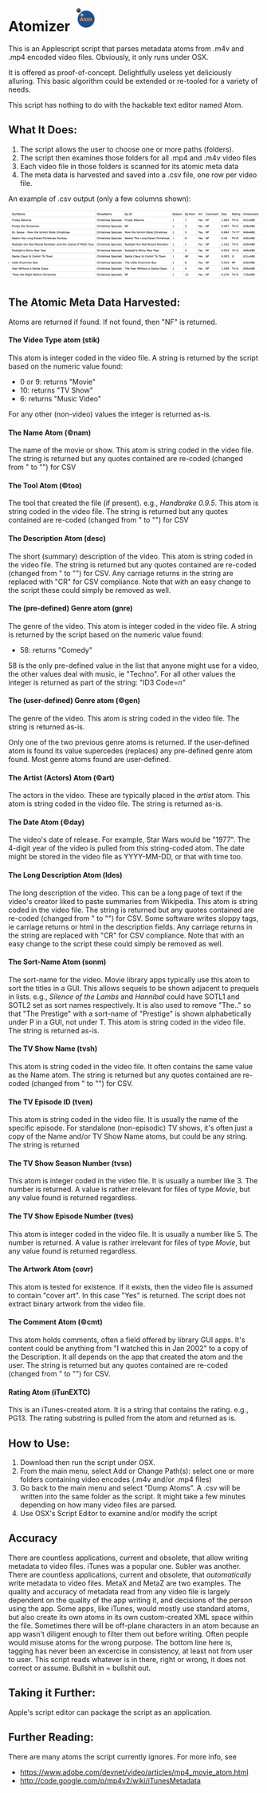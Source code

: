 # Atomizer ![logo](Icon-small.png)

This is an Applescript script that parses metadata atoms from .m4v and .mp4 encoded video files.
Obviously, it only runs under OSX.

It is offered as proof-of-concept. Delightfully useless yet deliciously alluring. This basic algorithm could be extended or re-tooled for a variety of needs.

This script has nothing to do with the hackable text editor named Atom.

## What It Does:

1. The script allows the user to choose one or more paths (folders).
2. The script then examines those folders for all .mp4 and .m4v video files
3. Each video file in those folders is scanned for its atomic meta data
4. The meta data is harvested and saved into a .csv file, one row per video file.

An example of .csv output (only a few columns shown):

![output](output.png)

## The Atomic Meta Data Harvested:
Atoms are returned if found. If not found, then "NF" is returned.

#### The Video Type atom (stik)
This atom is integer coded in the video file. A string is returned by the script based on the numeric value found:
- 0 or 9: returns "Movie"
- 10: returns "TV Show"
- 6: returns "Music Video"

For any other (non-video) values the integer is returned as-is.

#### The Name Atom (©nam)
The name of the movie or show. This atom is string coded in the video file. The string is returned but any quotes contained are re-coded (changed from " to "") for CSV

#### The Tool Atom (©too)
The tool that created the file (if present). e.g., *Handbrake 0.9.5*. This atom is string coded in the video file. The string is returned but any quotes contained are re-coded (changed from " to "") for CSV

#### The Description Atom (desc)
The short (summary) description of the video. This atom is string coded in the video file. The string is returned but any quotes contained are re-coded (changed from " to "") for CSV. Any carriage returns in the string are replaced with "CR" for CSV compliance. Note that with an easy change to the script these could simply be removed as well.

#### The (pre-defined) Genre atom (gnre)
The genre of the video. This atom is integer coded in the video file. A string is returned by the script based on the numeric value found:
- 58: returns "Comedy"

58 is the only pre-defined value in the list that anyone might use for a video, the other values deal with music, ie "Techno". For all other values the integer is returned as part of the string: "ID3 Code=*n*"

#### The (user-defined) Genre atom (©gen)
The genre of the video. This atom is string coded in the video file. The string is returned as-is.

Only one of the two previous genre atoms is returned. If the user-defined atom is found its value supercedes (replaces) any pre-defined genre atom found. Most genre atoms found are user-defined.

#### The Artist (Actors) Atom (©art)
The actors in the video. These are typically placed in the *artist* atom. This atom is string coded in the video file. The string is returned as-is.

#### The Date Atom (©day)
The video's date of release. For example, Star Wars would be "1977". The 4-digit year of the video is pulled from this string-coded atom. The date might be stored in the video file as YYYY-MM-DD, or that with time too.

#### The Long Description Atom (ldes)
The long description of the video. This can be a long page of text if the video's creator liked to paste summaries from Wikipedia. This atom is string coded in the video file. The string is returned but any quotes contained are re-coded (changed from " to "") for CSV. Some software writes sloppy tags, ie carriage returns or html in the description fields. Any carriage returns in the string are replaced with "CR" for CSV compliance. Note that with an easy change to the script these could simply be removed as well.

#### The Sort-Name Atom (sonm)
The sort-name for the video. Movie library apps typically use this atom to sort the titles in a GUI. This allows sequels to be shown adjacent to prequels in lists. e.g., *Silence of the Lambs* and *Hannibal* could have SOTL1 and SOTL2 set as sort names respectively. It is also used to remove "The.." so that "The Prestige" with a sort-name of "Prestige" is shown alphabetically under P in a GUI, not under T. This atom is string coded in the video file. The string is returned as-is.

#### The TV Show Name (tvsh)
This atom is string coded in the video file. It often contains the same value as the Name atom. The string is returned but any quotes contained are re-coded (changed from " to "") for CSV.

#### The TV Episode ID (tven)
This atom is string coded in the video file. It is usually the name of the specific episode. For standalone (non-episodic) TV shows, it's often just a copy of the Name and/or TV Show Name atoms, but could be any string. The string is returned

#### The TV Show Season Number (tvsn)
This atom is integer coded in the video file. It is usually a number like 3. The number is returned. A value is rather irrelevant for files of type *Movie*, but any value found is returned regardless.

#### The TV Show Episode Number (tves)
This atom is integer coded in the video file. It is usually a number like 5. The number is returned. A value is rather irrelevant for files of type *Movie*, but any value found is returned regardless.

#### The Artwork Atom (covr)
This atom is tested for existence. If it exists, then the video file is assumed to contain "cover art". In this case "Yes" is returned. The script does not extract binary artwork from the video file.

#### The Comment Atom (©cmt)
This atom holds comments, often a field offered by library GUI apps. It's content could be anything from "I watched this in Jan 2002" to a copy of the Description. It all depends on the app that created the atom and the user.
The string is returned but any quotes contained are re-coded (changed from " to "") for CSV. 

#### Rating Atom (iTunEXTC)
This is an iTunes-created atom. It is a string that contains the rating. e.g., PG13. The rating substring is pulled from the atom and returned as is.

## How to Use:
1. Download then run the script under OSX.
2. From the main menu, select Add or Change Path(s): select one or more folders containing video encodes (.m4v and/or .mp4 files)
3. Go back to the main menu and select "Dump Atoms". A .csv will be written into the same folder as the script. It might take a few minutes depending on how many video files are parsed.
4. Use OSX's Script Editor to examine and/or modify the script

## Accuracy
There are countless applications, current and obsolete, that allow writing metadata to video files. iTunes was a popular one. Subler was another. There are countless applications, current and obsolete, that *automatically* write metadata to video files. MetaX and MetaZ are two examples. The quality and accuracy of metadata read from any video file is largely dependent on the quality of the app writing it, and decisions of the person using the app. Some apps, like iTunes, would mostly use standard atoms, but also create its own atoms in its own custom-created XML space within the file. Sometimes there will be off-plane characters in an atom because an app wasn't diligent enough to filter them out before writing. Often people would misuse atoms for the wrong purpose. The bottom line here is, tagging has never been an excercise in consistency, at least not from user to user. This script reads whatever is in there, right or wrong, it does not correct or assume. Bullshit in = bullshit out.

## Taking it Further:
Apple's script editor can package the script as an application.

## Further Reading:
There are many atoms the script currently ignores. For more info, see 
- https://www.adobe.com/devnet/video/articles/mp4_movie_atom.html
- http://code.google.com/p/mp4v2/wiki/iTunesMetadata
